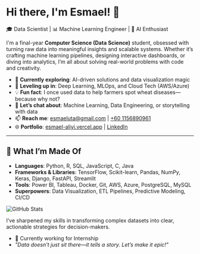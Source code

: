 # Hi there, I'm Esmael! 👋  
🎓 Data Scientist | 📊 Machine Learning Engineer | 🚀 AI Enthusiast   

I'm a final-year **Computer Science (Data Science)** student, obsessed with turning raw data into meaningful insights and scalable systems. Whether it’s crafting machine learning pipelines, designing interactive dashboards, or diving into analytics, I’m all about solving real-world problems with code and creativity.  

- 🔭 **Currently exploring**: AI-driven solutions and data visualization magic  
- 🌱 **Leveling up in**: Deep Learning, MLOps, and Cloud Tech (AWS/Azure)  
- 💡 **Fun fact**: I once used data to help farmers spot wheat diseases—because why not?  
- 💬 **Let’s chat about**: Machine Learning, Data Engineering, or storytelling with data  
- 📫 **Reach me**: [esmaeluta@gmail.com](mailto:esmaeluta@gmail.com) | [+60 1156890961](tel:+601156890961)  
- 🌐 **Portfolio**: [esmael-aliyi.vercel.app](https://esmael-aliyi.vercel.app/) | [LinkedIn](https://www.linkedin.com/in/esmael-uta)  

---

## 🚀 What I’m Made Of  
- **Languages**: Python, R, SQL, JavaScript, C, Java  
- **Frameworks & Libraries**: TensorFlow, Scikit-learn, Pandas, NumPy, Keras, Django, FastAPI, Streamlit  
- **Tools**: Power BI, Tableau, Docker, Git, AWS, Azure, PostgreSQL, MySQL  
- **Superpowers**: Data Visualization, ETL Pipelines, Predictive Modeling, CI/CD

![GitHub Stats](https://github-readme-stats.vercel.app/api?username=esmael-uta&show_icons=true&theme=radical)

I’ve sharpened my skills in transforming complex datasets into clear, actionable strategies for decision-makers.
- 🔭 Currently working for Internship
- *"Data doesn’t just sit there—it tells a story. Let’s make it epic!"*
